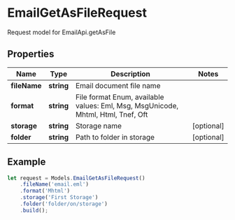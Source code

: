 # EmailGetAsFileRequest

Request model for EmailApi.getAsFile

## Properties

Name | Type | Description | Notes
---- | ---- | ----------- | -----
**fileName** | **string**| Email document file name |
**format** | **string**| File format Enum, available values: Eml, Msg, MsgUnicode, Mhtml, Html, Tnef, Oft |
**storage** | **string**| Storage name | [optional]
**folder** | **string**| Path to folder in storage | [optional]

## Example
```typescript
let request = Models.EmailGetAsFileRequest()
    .fileName('email.eml')
    .format('Mhtml')
    .storage('First Storage')
    .folder('folder/on/storage')
    .build();
```
